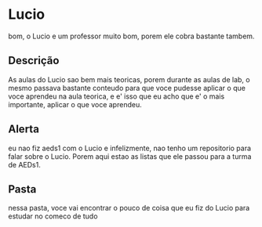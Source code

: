 # Lucio

bom, o Lucio e um professor muito bom, porem ele cobra bastante tambem.

## Descrição

As aulas do Lucio sao bem mais teoricas, porem durante as aulas de lab, o mesmo passava bastante conteudo para que voce pudesse aplicar o que voce aprendeu na aula teorica, e e' isso que eu acho que e' o mais importante, aplicar o que voce aprendeu.

## Alerta

eu nao fiz aeds1 com o Lucio e infelizmente, nao tenho um repositorio para falar sobre o Lucio. Porem aqui estao as listas que ele passou para a turma de AEDs1.

## Pasta

nessa pasta, voce vai encontrar o pouco de coisa que eu fiz do Lucio para estudar no comeco de tudo

